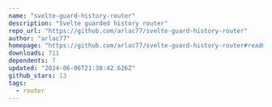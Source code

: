 ```yaml
---
name: "svelte-guard-history-router"
description: "Svelte guarded history router"
repo_url: "https://github.com/arlac77/svelte-guard-history-router"
author: "arlac77"
homepage: "https://github.com/arlac77/svelte-guard-history-router#readme"
downloads: 711
dependents: 7
updated: "2024-06-06T21:38:42.626Z"
github_stars: 13
tags: 
  - router
---
```

